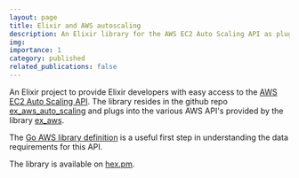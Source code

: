 ```yaml
---
layout: page
title: Elixir and AWS autoscaling
description: An Elixir library for the AWS EC2 Auto Scaling API as plug-in for the ex_aws system
img:
importance: 1
category: published
related_publications: false
---
```


An Elixir project to provide Elixir developers with easy access to the
[AWS EC2 Auto Scaling API](https://docs.aws.amazon.com/autoscaling/ec2/APIReference/Welcome.html).
The library resides in the github repo [ex_aws_auto_scaling](https://github.com/fmcgeough/ex_aws_auto_scaling)
and plugs into the various AWS API's provided by the library [ex_aws](https://hexdocs.pm/ex_aws).

The [Go AWS library definition](https://github.com/aws/aws-sdk-go/blob/master/models/apis/autoscaling/2011-01-01/api-2.json) is a useful first step in understanding the data requirements for this API.

The library is available on [hex.pm](https://hex.pm/packages/ex_aws_auto_scaling).
